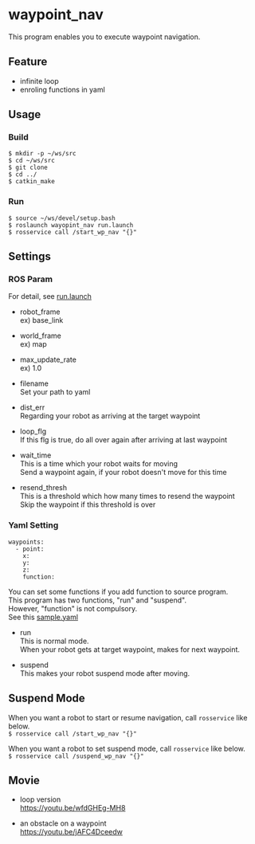 # waypoint_nav
This program enables you to execute waypoint navigation.

## Feature
- infinite loop
- enroling functions in yaml

## Usage
### Build
```
$ mkdir -p ~/ws/src
$ cd ~/ws/src
$ git clone 
$ cd ../
$ catkin_make
```

### Run
```
$ source ~/ws/devel/setup.bash
$ roslaunch wayopint_nav run.launch
$ rosservice call /start_wp_nav "{}"
```

## Settings
### ROS Param
For detail, see [run.launch](https://github.com/tiger0421/waypoint_nav/blob/main/launch/run.launch)
- robot_frame  
  ex) base_link

- world_frame  
  ex) map

- max_update_rate  
  ex) 1.0

- filename  
  Set your path to yaml

- dist_err  
  Regarding your robot as arriving at the target waypoint

- loop_flg  
  If this flg is true, do all over again after arriving at last waypoint

- wait_time  
  This is a time which your robot waits for moving  
  Send a waypoint again, if your robot doesn't move for this time

- resend_thresh  
  This is a threshold which how many times to resend the waypoint  
  Skip the waypoint if this threshold is over

### Yaml Setting
```
waypoints:
  - point:
    x:
    y:
    z:
    function:
```
You can set some functions if you add function to source program.  
This program has two functions, "run" and "suspend".  
However, "function" is not compulsory.  
See this [sample.yaml](https://github.com/tiger0421/waypoint_nav/blob/main/config/sample.yaml)

- run  
  This is normal mode.  
  When your robot gets at target waypoint, makes for next waypoint.

- suspend  
  This makes your robot suspend mode after moving.

## Suspend Mode
When you want a robot to start or resume navigation, call `rosservice` like below.  
`
$ rosservice call /start_wp_nav "{}"
`

When you want a robot to set suspend mode, call `rosservice` like below.  
`
$ rosservice call /suspend_wp_nav "{}"
`

## Movie
- loop version  
https://youtu.be/wfdGHEg-MH8

- an obstacle on a waypoint  
https://youtu.be/jAFC4Dceedw

